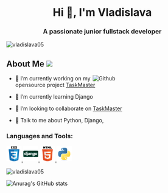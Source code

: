 <h1 align="center">Hi 👋, I'm Vladislava</h1>
<h3 align="center">A passionate junior fullstack developer</h3>

<p align="left"> <img src="https://komarev.com/ghpvc/?username=vladislava05&label=Profile%20views&color=0e75b6&style=flat" alt="vladislava05" /> </p>





</p>


<h2> About Me <img src = "https://media0.giphy.com/media/KDDpcKigbfFpnejZs6/giphy.gif?cid=ecf05e47oy6f4zjs8g1qoiystc56cu7r9tb8a1fe76e05oty&rid=giphy.gif" width = 100px></h2>

<img width="55%" align="right" alt="Github" src="https://raw.githubusercontent.com/onimur/.github/master/.resources/git-header.svg" />


- 🔭 I’m currently working on my opensource project <a href="https://github.com/Vladislava05/TaskMaster"> TaskMaster</a>

- 🌱 I’m currently learning Django 

- 👯 I’m looking to collaborate on <a href="https://github.com/Vladislava05/TaskMaster"> TaskMaster</a>

- 💬 Talk to me about Python, Django,


<p align="left">
</p>

<h3 align="left">Languages and Tools:</h3>
<p align="left"> <a href="https://www.w3schools.com/css/" target="_blank" rel="noreferrer"> <img src="https://raw.githubusercontent.com/devicons/devicon/master/icons/css3/css3-original-wordmark.svg" alt="css3" width="40" height="40"/> </a> <a href="https://www.djangoproject.com/" target="_blank" rel="noreferrer"> <img src="https://raw.githubusercontent.com/devicons/devicon/master/icons/django/django-original.svg" alt="django" width="40" height="40"/> </a> <a href="https://www.w3.org/html/" target="_blank" rel="noreferrer"> <img src="https://raw.githubusercontent.com/devicons/devicon/master/icons/html5/html5-original-wordmark.svg" alt="html5" width="40" height="40"/> </a> <a href="https://www.python.org" target="_blank" rel="noreferrer"> <img src="https://raw.githubusercontent.com/devicons/devicon/master/icons/python/python-original.svg" alt="python" width="40" height="40"/> </a> </p>

<p><img align="center" src="https://github-readme-stats.vercel.app/api/top-langs?username=vladislava05&show_icons=true&locale=en&layout=compact" alt="vladislava05" /></p>


![Anurag's GitHub stats](https://github-readme-stats.vercel.app/api?username=Vladislava05&show_icons=true&theme=tokyonight)


<!---
Vladislava05/Vladislava05 is a ✨ special ✨ repository because its `README.md` (this file) appears on your GitHub profile.
You can click the Preview link to take a look at your changes.
--->
